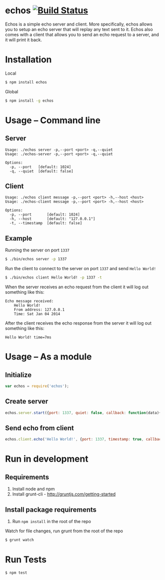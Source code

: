 echos [![Build Status](https://secure.travis-ci.org/rcorral/node-echos.png)](http://travis-ci.org/rcorral/node-echos)
=====

Echos is a simple echo server and client. More specifically, echos allows you to setup an echo server that will replay any text sent to it.
Echos also comes with a client that allows you to send an echo request to a server, and it will print it back.

Installation
============
Local  
``` bash
$ npm install echos
```

Global  
``` bash
$ npm install -g echos
```

Usage – Command line
====================

Server
------

    Usage: ./echos server -p,--port <port> -q,--quiet
    Usage: ./echos-server -p,--port <port> -q,--quiet

    Options:
      -p, --port   [default: 1024]
      -q, --quiet  [default: false]

Client
------
    Usage: ./echos client message -p,--port <port> -h,--host <host>
    Usage: ./echos-client message -p,--port <port> -h,--host <host>

    Options:
      -p, --port       [default: 1024]
      -h, --host       [default: "127.0.0.1"]
      -t, --timestamp  [default: false]

Example
-------

Running the server on port ``1337``  
``` bash
$ ./bin/echos server -p 1337
```

Run the client to connect to the server on port ``1337`` and send ``Hello World!``  
``` bash
$ ./bin/echos client Hello World! -p 1337 -t
```

When the server receives an echo request from the client it will log out something like this:  
```
Echo message received:
    Hello World!
    From address: 127.0.0.1
    Time: Sat Jan 04 2014
```

After the client receives the echo response from the server it will log out something like this:  
```
Hello World! time=7ms
```

Usage – As a module
===================

Initialize
----------
``` js
var echos = require('echos');
```

Create server
-------------
``` js
echos.server.start({port: 1337, quiet: false, callback: function(data){}});
```

Send echo from client
---------------------
``` js
echos.client.echo('Hello World!', {port: 1337, timestamp: true, callback: function(data){}});
```

Run in development
==================

Requirements
------------
1. Install node and npm
2. Install grunt-cli - http://gruntjs.com/getting-started

Install package requirements
----------------------------
1. Run ``npm install`` in the root of the repo

Watch for file changes, run grunt from the root of the repo  
``` bash
$ grunt watch
```

Run Tests
=========
``` bash
$ npm test
```